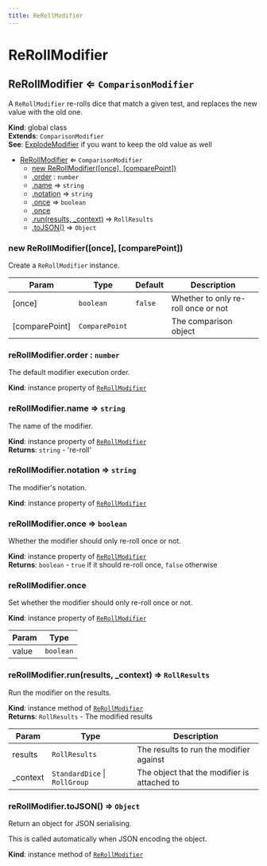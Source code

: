 ```yaml
---
title: ReRollModifier
---
```


# ReRollModifier

<a name="ReRollModifier"></a>

## ReRollModifier ⇐ <code>ComparisonModifier</code>
A `ReRollModifier` re-rolls dice that match a given test, and replaces the new value with the old
one.

**Kind**: global class  
**Extends**: <code>ComparisonModifier</code>  
**See**: [ExplodeModifier](ExplodeModifier) if you want to keep the old value as well  

* [ReRollModifier](#ReRollModifier) ⇐ <code>ComparisonModifier</code>
    * [new ReRollModifier([once], [comparePoint])](#new_ReRollModifier_new)
    * [.order](#ReRollModifier+order) : <code>number</code>
    * [.name](#ReRollModifier+name) ⇒ <code>string</code>
    * [.notation](#ReRollModifier+notation) ⇒ <code>string</code>
    * [.once](#ReRollModifier+once) ⇒ <code>boolean</code>
    * [.once](#ReRollModifier+once)
    * [.run(results, _context)](#ReRollModifier+run) ⇒ <code>RollResults</code>
    * [.toJSON()](#ReRollModifier+toJSON) ⇒ <code>Object</code>

<a name="new_ReRollModifier_new"></a>

### new ReRollModifier([once], [comparePoint])
Create a `ReRollModifier` instance.


| Param | Type | Default | Description |
| --- | --- | --- | --- |
| [once] | <code>boolean</code> | <code>false</code> | Whether to only re-roll once or not |
| [comparePoint] | <code>ComparePoint</code> | <code></code> | The comparison object |

<a name="ReRollModifier+order"></a>

### reRollModifier.order : <code>number</code>
The default modifier execution order.

**Kind**: instance property of [<code>ReRollModifier</code>](#ReRollModifier)  
<a name="ReRollModifier+name"></a>

### reRollModifier.name ⇒ <code>string</code>
The name of the modifier.

**Kind**: instance property of [<code>ReRollModifier</code>](#ReRollModifier)  
**Returns**: <code>string</code> - 're-roll'  
<a name="ReRollModifier+notation"></a>

### reRollModifier.notation ⇒ <code>string</code>
The modifier's notation.

**Kind**: instance property of [<code>ReRollModifier</code>](#ReRollModifier)  
<a name="ReRollModifier+once"></a>

### reRollModifier.once ⇒ <code>boolean</code>
Whether the modifier should only re-roll once or not.

**Kind**: instance property of [<code>ReRollModifier</code>](#ReRollModifier)  
**Returns**: <code>boolean</code> - `true` if it should re-roll once, `false` otherwise  
<a name="ReRollModifier+once"></a>

### reRollModifier.once
Set whether the modifier should only re-roll once or not.

**Kind**: instance property of [<code>ReRollModifier</code>](#ReRollModifier)  

| Param | Type |
| --- | --- |
| value | <code>boolean</code> | 

<a name="ReRollModifier+run"></a>

### reRollModifier.run(results, _context) ⇒ <code>RollResults</code>
Run the modifier on the results.

**Kind**: instance method of [<code>ReRollModifier</code>](#ReRollModifier)  
**Returns**: <code>RollResults</code> - The modified results  

| Param | Type | Description |
| --- | --- | --- |
| results | <code>RollResults</code> | The results to run the modifier against |
| _context | <code>StandardDice</code> \| <code>RollGroup</code> | The object that the modifier is attached to |

<a name="ReRollModifier+toJSON"></a>

### reRollModifier.toJSON() ⇒ <code>Object</code>
Return an object for JSON serialising.

This is called automatically when JSON encoding the object.

**Kind**: instance method of [<code>ReRollModifier</code>](#ReRollModifier)  
